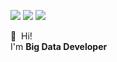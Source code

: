 <p>
  <a href="https://kish191919.github.io/" target="_blank"><img src="https://img.shields.io/badge/Blog-DD0B78?style=flat-square&logo=GitHub%20Sponsors&logoColor=white"/></a>
  <a href="mailto:kish1919@gmail.com" target="_blank"><img src="https://img.shields.io/badge/kish1919@gmail.com-EA4335?style=flat-square&logo=Gmail&logoColor=white"/></a>
  <a href="https://www.linkedin.com/in/danny-ki/" target="_blank"><img src="https://img.shields.io/badge/SunghwanKi-0A66C2?style=flat-square&logo=Linkedin&logoColor=white"/></a>
</p>

<p>
  👋&nbsp; Hi! <br/>
  I'm <b>Big Data Developer <br/>
</p>
